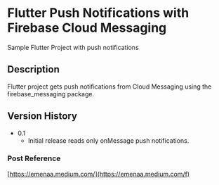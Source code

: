 # Flutter Push Notifications with Firebase Cloud Messaging

Sample Flutter Project with push notifications

## Description

Flutter project gets push notifications from Cloud Messaging using the
firebase_messaging package.

## Version History

* 0.1
    * Initial release reads only onMessage push notifications.

### Post Reference

[https://emenaa.medium.com/](https://emenaa.medium.com/f)